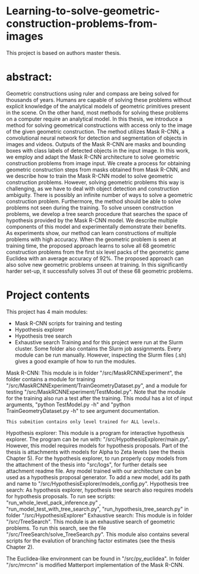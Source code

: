 # Learning-to-solve-geometric-construction-problems-from-images
This project is based on authors master thesis.
# abstract:
Geometric constructions using ruler and compass are being solved for thousands of years. Humans are capable of solving these problems without explicit knowledge of the analytical models of geometric primitives present in the scene. On the other hand, most methods for solving these problems on a computer require an analytical model. In this thesis, we introduce a method for solving geometrical constructions with access only to the image of the given geometric construction. The method utilizes Mask R-CNN, a convolutional neural network for detection and segmentation of objects in images and videos. Outputs of the Mask R-CNN are masks and bounding boxes with class labels of detected objects in the input image. In this work, we employ and adapt the Mask R-CNN architecture to solve geometric construction problems from image input. We create a process for obtaining geometric construction steps from masks obtained from Mask R-CNN, and we describe how to train the Mask R-CNN model to solve geometric construction problems. However, solving geometric problems this way is challenging, as we have to deal with object detection and construction ambiguity. There is possibly an infinite number of ways to solve a geometric construction problem. Furthermore, the method should be able to solve problems not seen during the training. 
To solve unseen construction problems, we develop a tree search procedure that searches the space of hypothesis provided by the Mask R-CNN model. We describe multiple components of this model and experimentally demonstrate their benefits. As experiments show, our method can learn constructions of multiple problems with high accuracy. When the geometric problem is seen at training time, the proposed approach learns to solve all 68 geometric construction problems from the first six level packs of the geometric game Euclidea with an average accuracy of 92\%. The proposed approach can also solve new geometric problems unseen at training. In this significantly harder set-up, it successfully solves 31 out of these 68 geometric problems.

# Project contents
This project has 4 main modules:
* Mask R-CNN scripts for training and testing
* Hypothesis explorer
* Hypothesis tree search
* Exhaustive search
Training and for this project were run at the Slurm cluster. Some folder also contains the Slurm job assignments. Every module can be run manually.
However, inspecting the Slurm files (.sh) gives a good example of how to run the modules.



Mask R-CNN:
	This module is in folder "/src/MaskRCNNExperiment", the folder contains a module for training "/src/MaskRCNNExperiment/TrainGeometryDataset.py",
	and a module for testing "/src/MaskRCNNExperiment/TestModel.py". Note that the module for the training also run a test after the training. 
	This modul has a lot of input arguments,  "python TestModel.py -h" and "python TrainGeometryDataset.py -h" to see argument documentation.

	This submition contains only level trained for ALL levels.
Hypothesis explorer:
	This module is a program for interactive hypothesis explorer. The program can be run with: "/src/HypothesisExplorer/main.py".
	However, this model requires models for hypothesis proposals. Part of the thesis is attachments with models for Alpha to Zeta levels
	 (see the thesis Chapter 5). For the hypothesis explorer, to run properly copy models from the attachment of the thesis into "src/logs",
	 for further details see attachment readme file. Any model trained with our architecture can be used as a hypothesis proposal generator.
	 To add a new model, add its path and name to "/src/HypothesisExplorer/models_config.py". 
Hypothesis tree search:
	As hypothesis explorer, hypothesis tree search also requires models for hypothesis proposals. To run see scripts:
	"run_whole_level_pack_inference.py" , "run_model_test_with_tree_search.py", "run_hypothesis_tree_search.py" in folder "/src/HypothesisExplorer"
Exhaustive search:
	This module is in folder "/src/TreeSearch". This module is an exhaustive search of geometric problems. To run this search, see the file 
	"/src/TreeSearch/solve_TreeSearch.py". This module also contains several scripts for the evalution of branching factor estimates (see the thesis Chapter 2).
	
The Euclidea-like environment can be found in "/src/py_euclidea". In folder "/src/mrcnn" is modified Matterport implementation of the Mask R-CNN.

